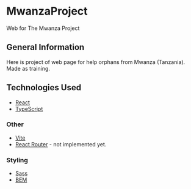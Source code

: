 # MwanzaProject
Web for The Mwanza Project

## General Information
Here is project of web page for help orphans from Mwanza (Tanzania). Made as training. 

## Technologies Used

- [React](https://reactjs.org)
- [TypeScript](https://www.typescriptlang.org)


### Other

- [Vite](https://vitejs.dev/)
- [React Router](https://reactrouter.com) - not implemented yet.


### Styling

- [Sass](https://sass-lang.com/)
- [BEM](http://getbem.com/)

